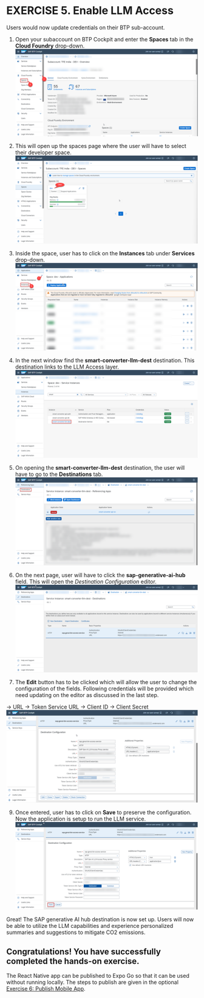 # EXERCISE 5. Enable LLM Access

Users would now update credentials on their BTP sub-account.

1. Open your subaccount on BTP Cockpit and enter the **Spaces** tab in the **Cloud Foundry** drop-down.
![auth1](../assets/auth_1.png)

2. This will open up the spaces page where the user will have to select their developer space.
![auth2](../assets/auth_2.png)

3. Inside the space, user has to click on the **Instances** tab under **Services** drop-down.
![auth4](../assets/auth_4.png)

4. In the next window find the **smart-converter-llm-dest** destination. This destination links to the LLM Access layer. 
![auth5](../assets/auth_5.png)

5. On opening the **smart-converter-llm-dest** destination, the user will have to go to the **Destinations** tab.
![auth6](../assets/auth_6.png)

6. On the next page, user will have to click the **sap-generative-ai-hub** field. This will open the _Destination Configuration_ editor. 
![auth7](../assets/auth_7.png)

7. The **Edit** button has to be clicked which will allow the user to change the configuration of the fields. Following credentials will be provided which need updating on the editor as discussed in the last step.
   
-> URL
-> Token Service URL
-> Client ID
-> Client Secret
![auth8](../assets/auth_8.png)

9. Once entered, user has to click on **Save** to preserve the configuration. Now the application is setup to run the LLM service.
![auth9](../assets/auth_9.png)

Great! The SAP generative AI hub destination is now set up. Users will now be able to utilize the LLM capabilities and experience personalized summaries and suggestions to mitigate CO2 emissions.

## Congratulations! You have successfully completed the hands-on exercise.

The React Native app can be published to Expo Go so that it can be used without running locally. The steps to publish are given in the optional [Exercise 6: Publish Mobile App](../ex3.6/README.md).

